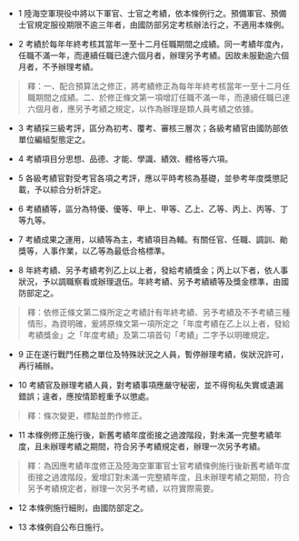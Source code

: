 * 1 陸海空軍現役中將以下軍官、士官之考績，依本條例行之。預備軍官、預備士官規定服役期限不逾三年者，由國防部另定考核辦法行之，不適用本條例。

* 2 考績於每年年終考核其當年一至十二月任職期間之成績。同一考績年度內，任職不滿一年，而連續任職已達六個月者，辦理另予考績。因故未服勤逾六個月者，不予辦理考績。

> 釋：一、配合預算法之修正，將考績修正為每年年終考核當年一至十二月任職期間之成績。二、於修正條文第一項增訂任職不滿一年，而連續任職已達六個月者，應另予考績之規定，以作為辦理是類人員考績之依據。

* 3 考績採三級考評，區分為初考、覆考、審核三層次；各級考績官由國防部依單位編組型態定之。

* 4 考績項目分思想、品德、才能、學識、績效、體格等六項。

* 5 各級考績官對受考官各項之考評，應以平時考核為基礎，並參考年度獎懲記載，予以綜合分析評定。

* 6 考績績等，區分為特優、優等、甲上、甲等、乙上、乙等、丙上、丙等、丁等九等。

* 7 考績成果之運用，以績等為主，考績項目為輔。有關任官、任職、調訓、勛獎等，人事作業，以乙等為最低合格標準。

* 8 年終考績、另予考績考列乙上以上者，發給考績獎金；丙上以下者，依人事狀況，予以調職察看或辦理退伍。年終考績、另予考績績等及獎金標準，由國防部定之。

> 釋：依修正條文第二條所定之考績計有年終考績、另予考績及不予考績三種情形，為資明確，爰將原條文第一項所定之「年度考績在乙上以上者，發給考績獎金」之「年度考績」及第二項首句「考績」二字予以明確規定。

* 9 正在遂行戰鬥任務之單位及特殊狀況之人員，暫停辦理考績，俟狀況許可，再行補辦。

* 10 考績官及辦理考績人員，對考績事項應嚴守秘密，並不得徇私失實或遺漏錯誤；違者，應按情節輕重予以懲處。

> 釋：條次變更，標點並酌作修正。

* 11 本條例修正施行後，新舊考績年度銜接之過渡階段，對未滿一完整考績年度，且未辦理考績之期間，符合另予考績規定者，辦理一次另予考績。

> 釋：為因應考績年度修正及陸海空軍軍官士官考績條例施行後新舊考績年度銜接之過渡階段，爰增訂對未滿一完整績年度，且未辦理考績之期間，符合另予考績規定者，辦理一次另予考績，以符實際需要。

* 12 本條例施行細則，由國防部定之。

* 13 本條例自公布日施行。

